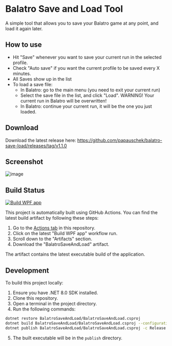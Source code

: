 # Balatro Save and Load Tool

A simple tool that allows you to save your Balatro game at any point, and load it again later.

## How to use

* Hit "Save" whenever you want to save your current run in the selected profile.
* Check "Auto save" if you want the current profile to be saved every X minutes.
* All Saves show up in the list
* To load a save file:
  * In Balatro: go to the main menu (you need to exit your current run)
  * Select the save file in the list, and click "Load". WARNING! Your current run in Balatro will be overwritten!
  * In Balatro: continue your current run, it will be the one you just loaded.

## Download

Download the latest release here: https://github.com/papauschek/balatro-save-load/releases/tag/v1.1.0

## Screenshot
![image](https://github.com/papauschek/balatro-save-load/assets/1398727/9a5bd799-37ea-4704-9ead-fa63ce22b87e)

## Build Status

[![Build WPF app](https://github.com/papauschek/balatro-save-load/actions/workflows/build.yml/badge.svg)](https://github.com/papauschek/balatro-save-load/actions/workflows/build.yml)

This project is automatically built using GitHub Actions. You can find the latest build artifact by following these steps:

1. Go to the [Actions tab](https://github.com/papauschek/balatro-save-load/actions) in this repository.
2. Click on the latest "Build WPF app" workflow run.
3. Scroll down to the "Artifacts" section.
4. Download the "BalatroSaveAndLoad" artifact.

The artifact contains the latest executable build of the application.

## Development

To build this project locally:

1. Ensure you have .NET 8.0 SDK installed.
2. Clone this repository.
3. Open a terminal in the project directory.
4. Run the following commands:

```bash
dotnet restore BalatroSaveAndLoad/BalatroSaveAndLoad.csproj
dotnet build BalatroSaveAndLoad/BalatroSaveAndLoad.csproj --configuration Release
dotnet publish BalatroSaveAndLoad/BalatroSaveAndLoad.csproj -c Release -o publish --self-contained true -r win-x64 /p:PublishSingleFile=true
```

5. The built executable will be in the `publish` directory.
